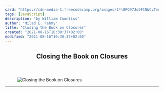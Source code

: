 ```yaml
---
card: "https://cdn-media-1.freecodecamp.org/images/1*l0PQ97Jq6F1NbCvTmuMqWQ.jpeg"
tags: [JavaScript]
description: "by William Countiss"
author: "Milad E. Fahmy"
title: "Closing the Book on Closures"
created: "2021-08-16T10:30:37+02:00"
modified: "2021-08-16T10:30:37+02:00"
---
```

<div class="site-wrapper">
<main id="site-main" class="site-main outer">
<div class="inner">
<article class="post-full post tag-javascript tag-programming tag-web-development tag-learning tag-learning-to-code ">
<header class="post-full-header">
<h1 class="post-full-title">Closing the Book on Closures</h1>
</header>
<figure class="post-full-image">
<picture>
<source media="(max-width: 700px)" sizes="1px" srcset="data:image/gif;base64,R0lGODlhAQABAIAAAAAAAP///yH5BAEAAAAALAAAAAABAAEAAAIBRAA7 1w">
<source media="(min-width: 701px)" sizes="(max-width: 800px) 400px,
(max-width: 1170px) 700px,
1400px" srcset="https://cdn-media-1.freecodecamp.org/images/1*l0PQ97Jq6F1NbCvTmuMqWQ.jpeg 300w,
https://cdn-media-1.freecodecamp.org/images/1*l0PQ97Jq6F1NbCvTmuMqWQ.jpeg 600w,
https://cdn-media-1.freecodecamp.org/images/1*l0PQ97Jq6F1NbCvTmuMqWQ.jpeg 1000w,
https://cdn-media-1.freecodecamp.org/images/1*l0PQ97Jq6F1NbCvTmuMqWQ.jpeg 2000w">
<img onerror="this.style.display='none'" src="https://cdn-media-1.freecodecamp.org/images/1*l0PQ97Jq6F1NbCvTmuMqWQ.jpeg" alt="Closing the Book on Closures">
</picture>
</figure>
<section class="post-full-content">
<div class="post-content medium-migrated-article">
</div>
<hr>
</section>
</article>
</div>
</main>
</div>
<!-- Google Tag Manager (noscript) -->
<!-- End Google Tag Manager (noscript) -->
